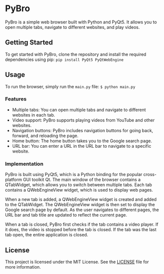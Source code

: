 # PyBro

PyBro is a simple web browser built with Python and PyQt5. It allows you to open multiple tabs, navigate to different websites, and play videos.

## Getting Started

To get started with PyBro, clone the repository and install the required dependencies using pip:
`pip install PyQt5 PyQtWebEngine`

## Usage

To run the browser, simply run the `main.py` file:
`$ python main.py`


### Features

- Multiple tabs: You can open multiple tabs and navigate to different websites in each tab.
- Video support: PyBro supports playing videos from YouTube and other websites.
- Navigation buttons: PyBro includes navigation buttons for going back, forward, and reloading the page.
- Home button: The home button takes you to the Google search page.
- URL bar: You can enter a URL in the URL bar to navigate to a specific website.

### Implementation

PyBro is built using PyQt5, which is a Python binding for the popular cross-platform GUI toolkit Qt. The main window of the browser contains a QTabWidget, which allows you to switch between multiple tabs. Each tab contains a QWebEngineView widget, which is used to display web pages.

When a new tab is added, a QWebEngineView widget is created and added to the QTabWidget. The QWebEngineView widget is then set to display the Google search page by default. As the user navigates to different pages, the URL bar and tab title are updated to reflect the current page.

When a tab is closed, PyBro first checks if the tab contains a video player. If it does, the video is stopped before the tab is closed. If the tab was the last tab open, the entire application is closed.

## License

This project is licensed under the MIT License. See the [LICENSE](LICENSE) file for more information.
